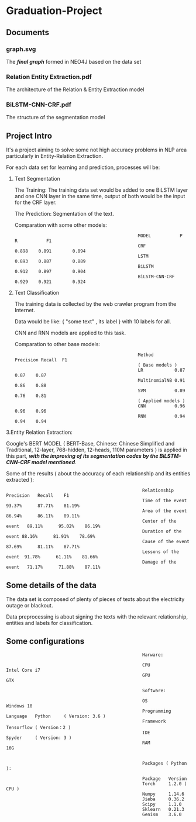 # Graduation-Project

## Documents

### graph.svg
   The ***final graph*** formed in NEO4J based on the data set

### Relation Entity Extraction.pdf
   The architecture of the Relation & Entity Extraction model

### BiLSTM-CNN-CRF.pdf
   The structure of the segmentation model
    
## Project Intro
  
  It's a project aiming to solve some not high accuracy problems in NLP area particularly in Entity-Relation Extraction.
  
  For each data set for learning and prediction, processes will be:
  
  1. Text Segmentation
  
     The Training: The training data set would be added to one BiLSTM layer and one CNN layer in the same time, output of both would be the input for the CRF layer.
     
     The Prediction: Segmentation of the text.
     
     Comparation with some other models:
     
                                                        MODEL           P         R           F1 
                                                        CRF             0.898    0.891        0.894 
                                                        LSTM            0.893    0.887        0.889 
                                                        BiLSTM          0.912    0.897        0.904 
                                                        BiLSTM-CNN-CRF  0.929    0.921        0.924 
     
  2. Text Classification
     
     The training data is collected by the web crawler program from the Internet.
     
     Data would be like: { "some text" , its label } with 10 labels for all.
     
     CNN and RNN models are applied to this task.
     
     Comparation to other base models:                  
    
                                                        Method        Precision Recall  F1 
                                                        ( Base models ) 
                                                        LR            0.87      0.87    0.87 
                                                        MultinomialNB 0.91      0.86    0.88 
                                                        SVM           0.89      0.76    0.81 
                                                        ( Applied models ) 
                                                        CNN           0.96      0.96    0.96 
                                                        RNN           0.94      0.94    0.94 
                                                    
   3.Entity Relation Extraction:
   
   Google's BERT MODEL ( BERT-Base, Chinese: Chinese Simplified and Traditional, 12-layer, 768-hidden, 12-heads, 110M parameters ) 
   is applied in this part, ***with the improving of its segmentation codes by the BiLSTM-CNN-CRF model mentioned***.
     
   Some of the results ( about the accuracy of each relationship and its entities extracted ):
     
                                                        Relationship          Precision   Recall    F1 
                                                        Time of the event     93.37%      87.71%    81.19% 
                                                        Area of the event     86.94%      86.11%    89.11% 
                                                        Center of the event   89.11%      95.02%    86.19% 
                                                        Duration of the event 88.16%      81.91%    78.69% 
                                                        Cause of the event    87.69%      81.11%    87.71% 
                                                        Lessons of the event  91.78%      61.11%    81.66% 
                                                        Damage of the event   71.17%      71.88%    87.11% 
                                                        
            
## Some details of the data

The data set is composed of plenty of pieces of texts about the electricity outage or blackout. 

Data preprocessing is about signing the texts with the relevant relationship, entities and labels for classification.  

## Some configurations
                                                        Harware:
                                                        
                                                        CPU                   Intel Core i7 
                                                        GPU                   GTX 
                                                        
                                                        Software:
                                                        
                                                        OS                     Windows 10 
                                                        Programming Language   Python     ( Version: 3.6 ) 
                                                        Framework              Tensorflow ( Version：2 )
                                                        IDE                    Spyder     ( Version: 3 ) 
                                                        RAM                    16G 
                                                        
                                                        
                                                        Packages ( Python ):
                                                        
                                                        Package   Version
                                                        Torch     1.2.0 ( CPU ) 
                                                        Numpy     1.14.6 
                                                        Jieba     0.36.2 
                                                        Scipy     1.1.0 
                                                        Sklearn   0.21.3 
                                                        Genism    3.6.0 
